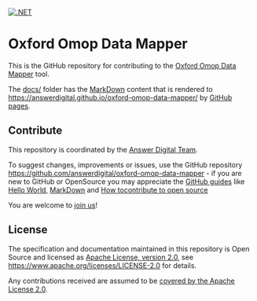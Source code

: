 [![.NET](https://github.com/answerdigital/oxford-omop-data-mapper/actions/workflows/dotnet.yml/badge.svg)](https://github.com/answerdigital/oxford-omop-data-mapper/actions/workflows/dotnet.yml)

# Oxford Omop Data Mapper

This is the GitHub repository for contributing to the [Oxford Omop Data Mapper](https://github.com/answerdigital/oxford-omop-data-mapper) tool.

The [docs/](docs/) folder has the [MarkDown](https://guides.github.com/features/mastering-markdown) content that is rendered to <https://answerdigital.github.io/oxford-omop-data-mapper/> by [GitHub pages](https://pages.github.com/).


## Contribute

This repository is coordinated by the [Answer Digital Team](https://answerdigital.com/).

To suggest changes, improvements or issues, use the GitHub repository <https://github.com/answerdigital/oxford-omop-data-mapper> - if you are new to GitHub or OpenSource you may appreciate the [GitHub guides](https://guides.github.com/) like [Hello World](https://guides.github.com/activities/hello-world/), [MarkDown](https://guides.github.com/features/mastering-markdown/) and [How tocontribute to open source](https://opensource.guide/how-to-contribute/)

You are welcome to [join us](https://github.com/answerdigital/oxford-omop-data-mapper/issues/1)! 

## License

The specification and documentation maintained in this repository is Open Source and licensed as [Apache License, version 2.0](LICENSE), see <https://www.apache.org/licenses/LICENSE-2.0> for details.

Any contributions received are assumed to be [covered by the Apache License 2.0](https://www.apache.org/licenses/LICENSE-2.0#contributions).